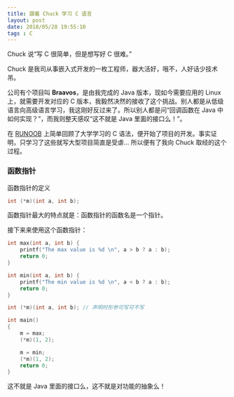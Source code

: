 ```yaml
---
title: 跟着 Chuck 学习 C 语言
layout: post
date: 2018/05/28 19:55:10
tags : C
---
```

Chuck 说“写 C 很简单，但是想写好 C 很难。”

Chuck 是我司从事嵌入式开发的一枚工程师，器大活好，哦不，人好话少技术吊。

公司有个项目叫 **Braavos**，是由我完成的 Java 版本，现如今需要应用的 Linux 上，就需要开发对应的 C 版本，我毅然决然的接收了这个挑战。别人都是从低级语言向高级语言学习，我这刚好反过来了。所以别人都是问“回调函数在 Java 中如何实现？”，而我则整天感叹“这不就是 Java 里面的接口么！”。

在 [RUNOOB](http://www.runoob.com/cprogramming/c-tutorial.html) 上简单回顾了大学学习的 C 语法，便开始了项目的开发。事实证明，只学习了这些就写大型项目简直是受虐...
所以便有了我向 Chuck 取经的这个过程。

### 函数指针
函数指针的定义
```c
int (*m)(int a, int b);
```
函数指针最大的特点就是：函数指针的函数名是一个指针。

接下来来使用这个函数指针：
```c
int max(int a, int b) {
    printf("The max value is %d \n", a > b ? a : b);
    return 0;
}

int min(int a, int b) {
    printf("The min value is %d \n", a < b ? a : b);
    return 0;
}

int (*m)(int a, int b); // 声明时形参可写可不写

int main()
{
    m = max;
    (*m)(1, 2);

    m = min;
    (*m)(1, 2);
    return 0;
}
```
这不就是 Java 里面的接口么，这不就是对功能的抽象么！

<br/>
